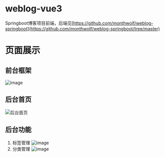 # weblog-vue3

Springboot博客项目前端，后端见[https://github.com/monthwolf/weblog-springboot](https://github.com/monthwolf/weblog-springboot/tree/master)

# 页面展示
## 前台框架
![image](https://github.com/user-attachments/assets/b885b522-3dbb-4373-821b-3e7ffe664c8c)

## 后台首页
![后台首页](https://github.com/user-attachments/assets/b6cb30a3-90a0-454f-b4d3-9fd9f4ad8167)
## 后台功能
1. 标签管理
   ![image](https://github.com/user-attachments/assets/2bbe1597-560a-4b66-82af-53a379bc729a)
2. 分类管理
   ![image](https://github.com/user-attachments/assets/2f0e266b-2317-4a84-91bb-776177cb779a)


  
